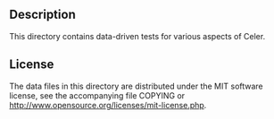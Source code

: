 Description
------------

This directory contains data-driven tests for various aspects of Celer.

License
--------

The data files in this directory are distributed under the MIT software
license, see the accompanying file COPYING or
http://www.opensource.org/licenses/mit-license.php.

